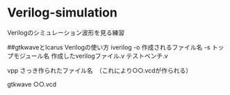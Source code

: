 # Verilog-simulation
Verilogのシミュレーション波形を見る練習

##gtkwaveとIcarus Verilogの使い方
iverilog -o 作成されるファイル名 -s トップモジュール名 作成したverilogファイル.v テストベンチ.v

vpp さっき作られたファイル名　（これにより○○.vcdが作られる）

gtkwave ○○.vcd
